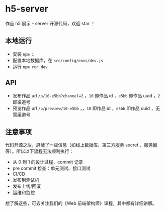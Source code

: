 # h5-server

作品 h5 展示 - server 开源代码，欢迎 star ！

## 本地运行

-   安装 `npm i`
-   配置本地数据库，在 `src/config/envs/dev.js`
-   运行 `npm run dev`

## API

-   发布作品 url `/p/10-e5bb?channel=2` ，`10` 即作品 id ，`e5bb` 即作品 uuid ，`2` 即渠道号
-   预览作品 url `/p/preview/10-e5bb` ，，`10` 即作品 id ，`e5bb` 即作品 uuid ，无需渠道号

## 注意事项

代码开源之后，屏蔽了一些信息（如线上数据库、第三方服务 secret 、服务器等）。所以以下流程无法顺利执行：

-   从 0 到 1 的设计过程，commit 记录
-   pre commit 检查：单元测试、接口测试
-   CI/CD
-   发布到测试机
-   发布上线/回滚
-   运维和监控

想了解这些，可去关注我们的《Web 前端架构师》课程，其中都有详细讲解。
